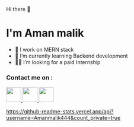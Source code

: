 Hi there 👋

 <h1> I'm Aman malik </h1>

- 🔭 I work on MERN stack
- 🌱 I’m currently learning Backend development
- 👨‍💻 I’m looking for a paid Internship


<h3>Contact me on : </h3> 
<p>
<a href="https://twitter.com/Amanmalik77"> <img height="40" src="https://camo.githubusercontent.com/e1c2fd3bcd4ed13889ed78d1e814261a7cfbc79ae826198b7813850b15a8d956/68747470733a2f2f696d672e736869656c64732e696f2f62616467652f747769747465722d2532333144413146322e7376673f267374796c653d666f722d7468652d6261646765266c6f676f3d74776974746572266c6f676f436f6c6f723d7768697465"> </a><a href="https://www.linkedin.com/in/amanmalik444/"> <img height="40" src="https://camo.githubusercontent.com/a493f6833f99fb3c85788d6d9305e6b7a42b838e5ee5d138fd9a8214a7e77472/68747470733a2f2f696d672e736869656c64732e696f2f62616467652f6c696e6b6564696e2d2532333030373742352e7376673f267374796c653d666f722d7468652d6261646765266c6f676f3d6c696e6b6564696e266c6f676f436f6c6f723d7768697465"> </a><a href="https://www.instagram.com/amanmalik77_/"> <img height="40"
src="https://camo.githubusercontent.com/5c3f3164b340475c38f1ec3d8c6d0c6e8656fbccac25d06cfb86477079b88638/68747470733a2f2f696d672e736869656c64732e696f2f62616467652f696e7374616772616d2d2532334534343035462e7376673f267374796c653d666f722d7468652d6261646765266c6f676f3d696e7374616772616d266c6f676f436f6c6f723d7768697465"> </a>
</p>

<a href="https://github.com/Amanmalik444/">
https://github-readme-stats.vercel.app/api?username=Amanmalik444&count_private=true
</a>
